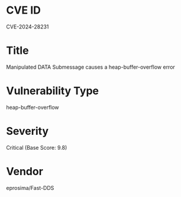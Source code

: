 # CVE ID
CVE-2024-28231

# Title
Manipulated DATA Submessage causes a heap-buffer-overflow error

# Vulnerability Type
heap-buffer-overflow

# Severity
Critical (Base Score: 9.8)

# Vendor
eprosima/Fast-DDS
